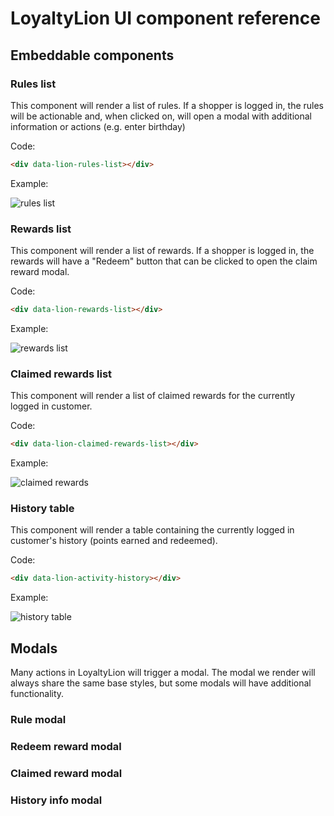 # LoyaltyLion UI component reference

## Embeddable components

### Rules list

This component will render a list of rules. If a shopper is logged in, the rules will be actionable and, when clicked on, will open a modal with additional information or actions (e.g. enter birthday)

Code:

```html
<div data-lion-rules-list></div>
```

Example:

![rules list](https://d.pr/i/weRgL7.png)

### Rewards list

This component will render a list of rewards. If a shopper is logged in, the rewards will have a "Redeem" button that can be clicked to open the claim reward modal.

Code:

```html
<div data-lion-rewards-list></div>
```

Example:

![rewards list](https://d.pr/i/pX2Yom.png)

### Claimed rewards list

This component will render a list of claimed rewards for the currently logged in customer.

Code:

```html
<div data-lion-claimed-rewards-list></div>
```

Example:

![claimed rewards](https://d.pr/i/I0QHnj.png)

### History table

This component will render a table containing the currently logged in customer's history (points earned and redeemed).

Code:

```html
<div data-lion-activity-history></div>
```

Example:

![history table](https://d.pr/i/tIYNy1.png)

## Modals

Many actions in LoyaltyLion will trigger a modal. The modal we render will always share the same base styles, but some modals will have additional functionality.

### Rule modal

### Redeem reward modal

### Claimed reward modal

### History info modal

